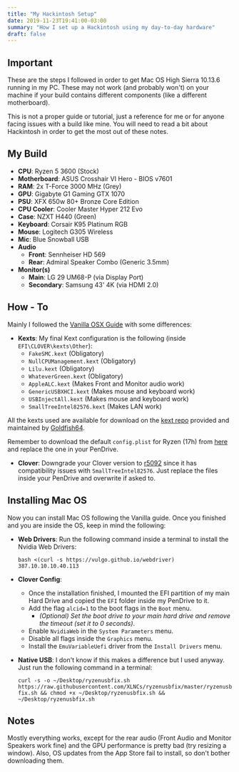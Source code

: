 ```yaml
---
title: "My Hackintosh Setup"
date: 2019-11-23T19:41:00-03:00
summary: "How I set up a Hackintosh using my day-to-day hardware"
draft: false
---
```


## Important

These are the steps I followed in order to get Mac OS High Sierra 10.13.6 running in my PC. These may not work (and probably won't) on your machine if your build contains different components (like a different motherboard). 

This is not a proper guide or tutorial, just a reference for me or for anyone facing issues with a build like mine. You will need to read a bit about Hackintosh in order to get the most out of these notes.

## My Build

- **CPU**: Ryzen 5 3600 (Stock)
- **Motherboard**: ASUS Crosshair VI Hero - BIOS v7601
- **RAM**: 2x T-Force 3000 MHz (Grey)
- **GPU**: Gigabyte G1 Gaming GTX 1070
- **PSU**: XFX 650w 80+ Bronze Core Edition
- **CPU Cooler**: Cooler Master Hyper 212 Evo
- **Case**: NZXT H440 (Green)
- **Keyboard**: Corsair K95 Platinum RGB
- **Mouse**: Logitech G305 Wireless
- **Mic**: Blue Snowball USB
- **Audio**
  - **Front**: Sennheiser HD 569
  - **Rear**: Admiral Speaker Combo (Generic 3.5mm)
- **Monitor(s)**
  - **Main**: LG 29 UM68-P (via Display Port)
  - **Secondary**: Samsung 43' 4K (via HDMI 2.0)

## How - To

Mainly I followed the [Vanilla OSX Guide](https://vanilla.amd-osx.com/) with some differences:

- **Kexts**: My final Kext configuration is the following (inside `EFI\CLOVER\kexts\Other`):
  - `FakeSMC.kext` (Obligatory)
  - `NullCPUManagement.kext` (Obligatory)
  - `Lilu.kext` (Obligatory)
  - `WhateverGreen.kext` (Obligatory)
  - `AppleALC.kext` (Makes Front and Monitor audio work)
  - `GenericUSBXHCI.kext` (Makes mouse and keyboard work)
  - `USBInjectAll.kext` (Makes mouse and keyboard work)
  - `SmallTreeIntel82576.kext` (Makes LAN work)

All the kexts used are available for download on the [kext repo](https://1drv.ms/f/s!AiP7m5LaOED-m-J8-MLJGnOgAqnjGw) provided and maintained by [Goldfish64](https://github.com/Goldfish64/).

Remember to download the default `config.plist` for Ryzen (17h) from [here](https://github.com/AMD-OSX/AMD_Vanilla) and replace the one in your PenDrive.

- **Clover**: Downgrade your Clover version to [r5092](https://cdn.discordapp.com/attachments/263757191608139779/636426276684562449/Clover_r5092.zip) since it has compatibility issues with `SmallTreeIntel82576`. Just replace the files inside your PenDrive and overwrite if asked to.

## Installing Mac OS

Now you can install Mac OS following the Vanilla guide. Once you finished and you are inside the OS, keep in mind the following:

- **Web Drivers**: Run the following command inside a terminal to install the Nvidia Web Drivers:

  `bash <(curl -s https://vulgo.github.io/webdriver) 387.10.10.10.40.113`

- **Clover Config**:
  - Once the installation finished, I mounted the EFI partition of my main Hard Drive and copied the `EFI` folder inside my PenDrive to it.
  - Add the flag `alcid=1` to the boot flags in the `Boot` menu.
    - *(Optional) Set the boot drive to your main hard drive and remove the timeout (set it to 0 seconds)*.
  - Enable `NvidiaWeb` in the `System Parameters` menu.
  - Disable all flags inside the `Graphics` menu.
  - Install the `EmuVariableUefi` driver from the `Install Drivers` menu.

- **Native USB**: I don't know if this makes a difference but I used anyway. Just run the following command in a terminal:

  `curl -s -o ~/Desktop/ryzenusbfix.sh https://raw.githubusercontent.com/XLNCs/ryzenusbfix/master/ryzenusbfix.sh && chmod +x ~/Desktop/ryzenusbfix.sh && ~/Desktop/ryzenusbfix.sh`

## Notes

Mostly everything works, except for the rear audio (Front Audio and Monitor Speakers work fine) and the GPU performance is pretty bad (try resizing a window). Also, OS updates from the App Store fail to install, so don't bother downloading them.
